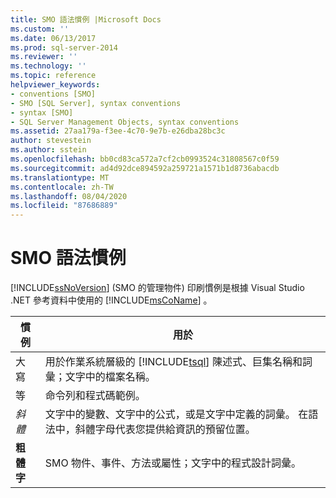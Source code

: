 ```yaml
---
title: SMO 語法慣例 |Microsoft Docs
ms.custom: ''
ms.date: 06/13/2017
ms.prod: sql-server-2014
ms.reviewer: ''
ms.technology: ''
ms.topic: reference
helpviewer_keywords:
- conventions [SMO]
- SMO [SQL Server], syntax conventions
- syntax [SMO]
- SQL Server Management Objects, syntax conventions
ms.assetid: 27aa179a-f3ee-4c70-9e7b-e26dba28bc3c
author: stevestein
ms.author: sstein
ms.openlocfilehash: bb0cd83ca572a7cf2cb0993524c31808567c0f59
ms.sourcegitcommit: ad4d92dce894592a259721a1571b1d8736abacdb
ms.translationtype: MT
ms.contentlocale: zh-TW
ms.lasthandoff: 08/04/2020
ms.locfileid: "87686889"
---
```

# <a name="smo-syntax-conventions"></a>SMO 語法慣例
  [!INCLUDE[ssNoVersion](../../includes/ssnoversion-md.md)] (SMO 的管理物件) 印刷慣例是根據 Visual Studio .NET 參考資料中使用的 [!INCLUDE[msCoName](../../includes/msconame-md.md)] 。  
  
|慣例|用於|  
|----------------|--------------|  
|大寫|用於作業系統層級的 [!INCLUDE[tsql](../../includes/tsql-md.md)] 陳述式、巨集名稱和詞彙；文字中的檔案名稱。|  
|等|命令列和程式碼範例。|  
|*斜體*|文字中的變數、文字中的公式，或是文字中定義的詞彙。 在語法中，斜體字母代表您提供給資訊的預留位置。|  
|**粗體字**|SMO 物件、事件、方法或屬性；文字中的程式設計詞彙。|  
  
  

